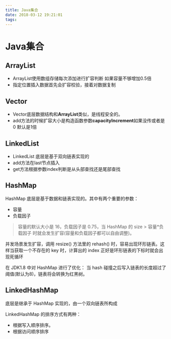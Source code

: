 ```yaml
---
title: Java集合
date: 2018-03-12 19:21:01
tags:
---
```


# Java集合
## ArrayList
* ArrayList使用数组存储每次添加进行扩容判断 如果容量不够增加0.5倍
* 指定位置插入数据首先会扩容校验，接着对数据复制

## Vector
* Vector底层数据结构和**ArrayList**类似，是线程安全的。
* add方法的时候扩容大小是构造函数参数**capacityIncrement**如果没传或者是0 默认是1倍

## LinkedList
* LinkedList 底层是基于双向链表实现的
* add方法在last节点插入
* get方法根据参数index判断是从头部查找还是尾部查找

## HashMap
HashMap 底层是基于数据和链表实现的。其中有两个重要的参数：
* 容量
* 负载因子
> 容量的默认大小是 16，负载因子是 0.75，当 HashMap 的 size > 容量*负载因子 时就会发生扩容(容量和负载因子都可以自由调整)。

并发场景发生扩容，调用 resize() 方法里的 rehash() 时，容易出现环形链表。这样当获取一个不存在的 key 时，计算出的 index 正好是环形链表的下标时就会出现死循环

在 JDK1.8 中对 HashMap 进行了优化： 当 hash 碰撞之后写入链表的长度超过了阈值(默认为8)，链表将会转换为红黑树。

## LinkedHashMap 
底层是继承于 HashMap 实现的，由一个双向链表所构成

LinkedHashMap 的排序方式有两种：
* 根据写入顺序排序。
* 根据访问顺序排序
